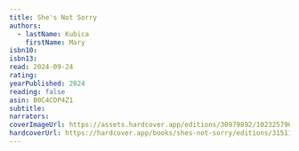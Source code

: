 ```yaml
---
title: She's Not Sorry
authors:
  - lastName: Kubica
    firstName: Mary
isbn10:
isbn13:
read: 2024-09-24
rating:
yearPublished: 2024
reading: false
asin: B0C4CDP4Z1
subtitle:
narrators:
coverImageUrl: https://assets.hardcover.app/editions/30979892/1023257968099312-ShesNotSorry.jpg
hardcoverUrl: https://hardcover.app/books/shes-not-sorry/editions/31511081
---
```

